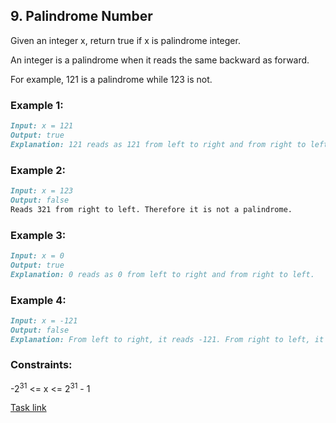 ## 9. Palindrome Number

Given an integer x, return true if x is palindrome integer.

An integer is a palindrome when it reads the same backward as forward.

For example, 121 is a palindrome while 123 is not.

### Example 1:
```markdown
Input: x = 121
Output: true
Explanation: 121 reads as 121 from left to right and from right to left.
```

### Example 2:
```markdown
Input: x = 123
Output: false
Reads 321 from right to left. Therefore it is not a palindrome.
```

### Example 3:
```markdown
Input: x = 0
Output: true
Explanation: 0 reads as 0 from left to right and from right to left.
```

### Example 4:
```markdown
Input: x = -121
Output: false
Explanation: From left to right, it reads -121. From right to left, it becomes 121-. Therefore it is not a palindrome.
```

### Constraints:
-2<sup>31</sup> <= x <= 2<sup>31</sup> - 1

[Task link](https://leetcode.com/problems/palindrome-number/)